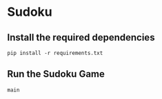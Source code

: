 # Sudoku

## Install the required dependencies
``pip install -r requirements.txt``

## Run the Sudoku Game
``main``
